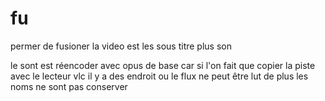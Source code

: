 # fu
permer de fusioner  la video  est les sous titre  plus son

le sont est réencoder avec opus de base car si l'on fait que copier la piste avec le lecteur vlc il y a des endroit ou le flux ne peut être lut 
de plus les noms ne sont pas conserver
